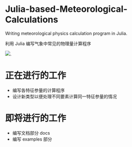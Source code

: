 # Julia-based-Meteorological-Calculations
Writing meteorological physics calculation program in Julia.

利用 Julia 编写气象中常见的物理量计算程序

[![](https://tokei.rs/b1/github/Rewrite-it-in-Julia/Julia-based-Meteorological-Calculations)](https://github.com/Rewrite-it-in-Julia/Julia-based-Meteorological-Calculations).
# 正在进行的工作
- 编写各特征参量的计算程序
- 设计新类型以便处理不同要素计算同一特征参量的情况





# 即将进行的工作
- 编写文档部分 docs
- 编写 examples 部分
